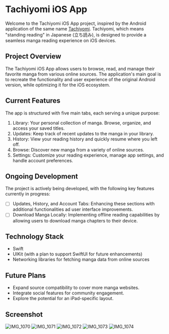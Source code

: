 # Tachiyomi iOS App
Welcome to the Tachiyomi iOS App project, inspired by the Android application of the same name [Tachiyomi](https://tachiyomi.org/). Tachiyomi, which means "standing reading" in Japanese (立ち読み), is designed to provide a seamless manga reading experience on iOS devices.

## Project Overview
The Tachiyomi iOS App allows users to browse, read, and manage their favorite manga from various online sources. The application's main goal is to recreate the functionality and user experience of the original Android version, while optimizing it for the iOS ecosystem.

## Current Features
The app is structured with five main tabs, each serving a unique purpose:

1. Library: Your personal collection of manga. Browse, organize, and access your saved titles.
2. Updates: Keep track of recent updates to the manga in your library.
3. History: View your reading history and quickly resume where you left off.
4. Browse: Discover new manga from a variety of online sources.
5. Settings: Customize your reading experience, manage app settings, and handle account preferences.

## Ongoing Development
The project is actively being developed, with the following key features currently in progress:
- [ ] Updates, History, and Account Tabs: Enhancing these sections with additional functionalities ad user interface improvements.
- [ ] Download Manga Locally: Implementing offline reading capabilities by allowing users to download manga chapters to their device.

## Technology Stack
- Swift
- UIKit (with a plan to support SwiftUI for future enhancements)
- Networking libraries for fetching manga data from online sources

## Future Plans
- Expand source compatibility to cover more manga websites.
- Integrate social features for community engagement.
- Explore the potential for an iPad-specific layout.

## Screenshot
![IMG_1070](https://github.com/muhuiyu/tachiyomi-ios/assets/42035587/b62ae74a-baf6-4426-bff1-e8bdeb6c1eae)
![IMG_1071](https://github.com/muhuiyu/tachiyomi-ios/assets/42035587/8a143ad3-9a91-4e67-94f1-a5970095c16a)
![IMG_1072](https://github.com/muhuiyu/tachiyomi-ios/assets/42035587/28962375-c148-4f93-8f0a-b0c33160bec0)
![IMG_1073](https://github.com/muhuiyu/tachiyomi-ios/assets/42035587/139fd486-e43d-44f1-a487-b54d8912e608)
![IMG_1074](https://github.com/muhuiyu/tachiyomi-ios/assets/42035587/5dcab9f6-aaaf-4608-b314-a69a0d9d210d)
